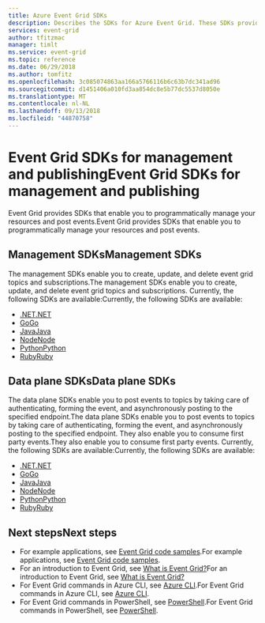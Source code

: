 ```yaml
---
title: Azure Event Grid SDKs
description: Describes the SDKs for Azure Event Grid. These SDKs provide management, publishing and consumption.
services: event-grid
author: tfitzmac
manager: timlt
ms.service: event-grid
ms.topic: reference
ms.date: 06/29/2018
ms.author: tomfitz
ms.openlocfilehash: 3c085074863aa166a5766116b6c63b7dc341ad96
ms.sourcegitcommit: d1451406a010fd3aa854dc8e5b77dc5537d8050e
ms.translationtype: MT
ms.contentlocale: nl-NL
ms.lasthandoff: 09/13/2018
ms.locfileid: "44870758"
---
```

# <a name="event-grid-sdks-for-management-and-publishing"></a><span data-ttu-id="34cdb-104">Event Grid SDKs for management and publishing</span><span class="sxs-lookup"><span data-stu-id="34cdb-104">Event Grid SDKs for management and publishing</span></span>

<span data-ttu-id="34cdb-105">Event Grid provides SDKs that enable you to programmatically manage your resources and post events.</span><span class="sxs-lookup"><span data-stu-id="34cdb-105">Event Grid provides SDKs that enable you to programmatically manage your resources and post events.</span></span>

## <a name="management-sdks"></a><span data-ttu-id="34cdb-106">Management SDKs</span><span class="sxs-lookup"><span data-stu-id="34cdb-106">Management SDKs</span></span>

<span data-ttu-id="34cdb-107">The management SDKs enable you to create, update, and delete event grid topics and subscriptions.</span><span class="sxs-lookup"><span data-stu-id="34cdb-107">The management SDKs enable you to create, update, and delete event grid topics and subscriptions.</span></span> <span data-ttu-id="34cdb-108">Currently, the following SDKs are available:</span><span class="sxs-lookup"><span data-stu-id="34cdb-108">Currently, the following SDKs are available:</span></span>

* [<span data-ttu-id="34cdb-109">.NET</span><span class="sxs-lookup"><span data-stu-id="34cdb-109">.NET</span></span>](https://www.nuget.org/packages/Microsoft.Azure.Management.EventGrid)
* [<span data-ttu-id="34cdb-110">Go</span><span class="sxs-lookup"><span data-stu-id="34cdb-110">Go</span></span>](https://github.com/Azure/azure-sdk-for-go)
* [<span data-ttu-id="34cdb-111">Java</span><span class="sxs-lookup"><span data-stu-id="34cdb-111">Java</span></span>](https://search.maven.org/#search%7Cga%7C1%7Cazure-mgmt-eventgrid)
* [<span data-ttu-id="34cdb-112">Node</span><span class="sxs-lookup"><span data-stu-id="34cdb-112">Node</span></span>](https://www.npmjs.com/package/azure-arm-eventgrid)
* [<span data-ttu-id="34cdb-113">Python</span><span class="sxs-lookup"><span data-stu-id="34cdb-113">Python</span></span>](https://pypi.python.org/pypi/azure-mgmt-eventgrid)
* [<span data-ttu-id="34cdb-114">Ruby</span><span class="sxs-lookup"><span data-stu-id="34cdb-114">Ruby</span></span>](https://rubygems.org/gems/azure_mgmt_event_grid)

## <a name="data-plane-sdks"></a><span data-ttu-id="34cdb-115">Data plane SDKs</span><span class="sxs-lookup"><span data-stu-id="34cdb-115">Data plane SDKs</span></span>

<span data-ttu-id="34cdb-116">The data plane SDKs enable you to post events to topics by taking care of authenticating, forming the event, and asynchronously posting to the specified endpoint.</span><span class="sxs-lookup"><span data-stu-id="34cdb-116">The data plane SDKs enable you to post events to topics by taking care of authenticating, forming the event, and asynchronously posting to the specified endpoint.</span></span> <span data-ttu-id="34cdb-117">They also enable you to consume first party events.</span><span class="sxs-lookup"><span data-stu-id="34cdb-117">They also enable you to consume first party events.</span></span> <span data-ttu-id="34cdb-118">Currently, the following SDKs are available:</span><span class="sxs-lookup"><span data-stu-id="34cdb-118">Currently, the following SDKs are available:</span></span>

* [<span data-ttu-id="34cdb-119">.NET</span><span class="sxs-lookup"><span data-stu-id="34cdb-119">.NET</span></span>](https://www.nuget.org/packages/Microsoft.Azure.EventGrid)
* [<span data-ttu-id="34cdb-120">Go</span><span class="sxs-lookup"><span data-stu-id="34cdb-120">Go</span></span>](https://github.com/Azure/azure-sdk-for-go)
* [<span data-ttu-id="34cdb-121">Java</span><span class="sxs-lookup"><span data-stu-id="34cdb-121">Java</span></span>](https://mvnrepository.com/artifact/com.microsoft.azure/azure-eventgrid)
* [<span data-ttu-id="34cdb-122">Node</span><span class="sxs-lookup"><span data-stu-id="34cdb-122">Node</span></span>](https://www.npmjs.com/package/azure-eventgrid)
* [<span data-ttu-id="34cdb-123">Python</span><span class="sxs-lookup"><span data-stu-id="34cdb-123">Python</span></span>](https://pypi.python.org/pypi/azure-eventgrid)
* [<span data-ttu-id="34cdb-124">Ruby</span><span class="sxs-lookup"><span data-stu-id="34cdb-124">Ruby</span></span>](https://rubygems.org/gems/azure_event_grid)

## <a name="next-steps"></a><span data-ttu-id="34cdb-125">Next steps</span><span class="sxs-lookup"><span data-stu-id="34cdb-125">Next steps</span></span>

* <span data-ttu-id="34cdb-126">For example applications, see [Event Grid code samples](https://azure.microsoft.com/resources/samples/?sort=0&service=event-grid).</span><span class="sxs-lookup"><span data-stu-id="34cdb-126">For example applications, see [Event Grid code samples](https://azure.microsoft.com/resources/samples/?sort=0&service=event-grid).</span></span>
* <span data-ttu-id="34cdb-127">For an introduction to Event Grid, see [What is Event Grid?](overview.md)</span><span class="sxs-lookup"><span data-stu-id="34cdb-127">For an introduction to Event Grid, see [What is Event Grid?](overview.md)</span></span>
* <span data-ttu-id="34cdb-128">For Event Grid commands in Azure CLI, see [Azure CLI](/cli/azure/eventgrid).</span><span class="sxs-lookup"><span data-stu-id="34cdb-128">For Event Grid commands in Azure CLI, see [Azure CLI](/cli/azure/eventgrid).</span></span>
* <span data-ttu-id="34cdb-129">For Event Grid commands in PowerShell, see [PowerShell](/powershell/module/azurerm.eventgrid).</span><span class="sxs-lookup"><span data-stu-id="34cdb-129">For Event Grid commands in PowerShell, see [PowerShell](/powershell/module/azurerm.eventgrid).</span></span>
